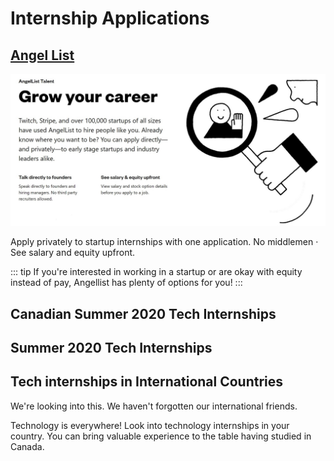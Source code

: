 # Internship Applications

## [Angel List](https://angel.co/jobs)

![AngelList](./angel-list.jpg)

Apply privately to startup internships with one application. No middlemen · See salary and equity upfront. 

::: tip
If you're interested in working in a startup or are okay with equity instead of pay, Angellist has plenty of options for you!
::: 

## Canadian Summer 2020 Tech Internships

<LevelWithButton link="https://github.com/ChrisDryden/Canadian-Tech-Internships-Summer-2020" image="https://i.itworldcanada.com/wp-content/uploads/2019/02/bigstock-Canadian-Technology-Concept-130056503.jpg" desc="Crowdsourced list of Canadian tech companies that are hiring interns for Summer 2020 that are interested in tech, SWE, and related fields." button="Find out more"/>

## Summer 2020 Tech Internships
<LevelWithButton link="https://github.com/elaine-zheng/summer2020internships" image="https://i.imgur.com/PNNGb.jpg" desc="Keep track of internships for Summer 2020 for undergraduates interested in tech, SWE, and related fields.
All positions are open to anyone enrolled in a Bachelor's degree program." button="Find out more"/>


## Tech internships in International Countries

We're looking into this. We haven't forgotten our international friends. 

Technology is everywhere! Look into technology internships in your country. You can bring valuable experience to the table having studied in Canada. 